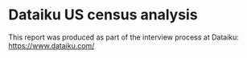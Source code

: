 # Dataiku US census analysis
This report was produced as part of the interview process at Dataiku: https://www.dataiku.com/ 
